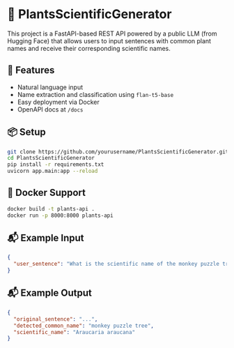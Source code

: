 # 🌿 PlantsScientificGenerator

This project is a FastAPI-based REST API powered by a public LLM (from Hugging Face) that allows users to input sentences with common plant names and receive their corresponding scientific names.

## 🚀 Features

- Natural language input
- Name extraction and classification using `flan-t5-base`
- Easy deployment via Docker
- OpenAPI docs at `/docs`

## 📦 Setup

```bash
git clone https://github.com/yourusername/PlantsScientificGenerator.git
cd PlantsScientificGenerator
pip install -r requirements.txt
uvicorn app.main:app --reload
```

## 🐳 Docker Support

```bash
docker build -t plants-api .
docker run -p 8000:8000 plants-api
```

## 📬 Example Input

```json
{
  "user_sentence": "What is the scientific name of the monkey puzzle tree?"
}
```

## 📬 Example Output

```json
{
  "original_sentence": "...",
  "detected_common_name": "monkey puzzle tree",
  "scientific_name": "Araucaria araucana"
}
```
